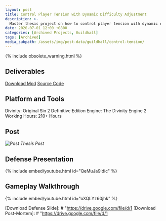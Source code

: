 ```yaml
---
layout: post
title: Control Player Tension with Dynamic Difficulty Adjustment
description: >-
  Master thesis project on how to control player tension with dynamic difficulty adjustment in Divinity: Original Sin 2
date: 2020-07-01 12:00 +0800
categories: [Archived Projects, Guildhall]
tags: [Archived]
media_subpath: /assets/img/post-data/guildhall/control-tension/
---
```


{% include obsolete_warning.html %}

## Deliverables
[Download Mod]
[Source Code]

## Platform and Tools
Divinity: Original Sin 2 Definitive Edition
Engine: The Divinity Engine 2
Working Hours: 210+ Hours

## Post
![Post](control_tension_1.png)
_Thesis Post_

## Defense Presentation
{% include embed/youtube.html id="QeMuJa9ldic" %}

## Gameplay Walkthrough
{% include embed/youtube.html id="oXQLYz60jhk" %}

[Download Mod]: "https://steamcommunity.com/sharedfiles/filedetails/?id=1934550018"
[Source Code]: "https://github.com/reforia/MasterThesis"
[Download Defense Slide]: # "https://drive.google.com/file/d/1
[Download Post-Mortem]: # "https://drive.google.com/file/d/1

